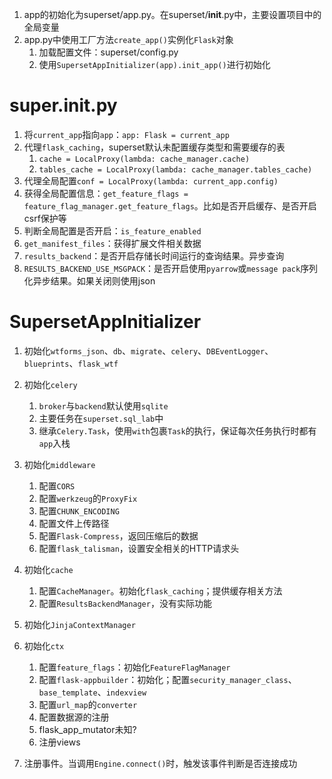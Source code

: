 1.  app的初始化为superset/app.py。在superset/__init__.py中，主要设置项目中的全局变量
2.  app.py中使用工厂方法`create_app()`实例化`Flask`对象
    1.  加载配置文件：superset/config.py
    2.  使用`SupersetAppInitializer(app).init_app()`进行初始化
# super.__init__.py
1.  将`current_app`指向`app`：`app: Flask = current_app`
2.  代理`flask_caching`，superset默认未配置缓存类型和需要缓存的表
    1.  `cache = LocalProxy(lambda: cache_manager.cache)`
    2.  `tables_cache = LocalProxy(lambda: cache_manager.tables_cache)`
3.  代理全局配置`conf = LocalProxy(lambda: current_app.config)`
4.  获得全局配置信息：`get_feature_flags = feature_flag_manager.get_feature_flags`。比如是否开启缓存、是否开启csrf保护等
5.  判断全局配置是否开启：`is_feature_enabled`
6.  `get_manifest_files`：获得扩展文件相关数据
7.  `results_backend`：是否开启存储长时间运行的查询结果。异步查询
8.  `RESULTS_BACKEND_USE_MSGPACK`：是否开启使用`pyarrow`或`message pack`序列化异步结果。如果关闭则使用json
# SupersetAppInitializer
1.  初始化`wtforms_json`、`db`、`migrate`、`celery`、`DBEventLogger`、`blueprints`、`flask_wtf`
2.  初始化`celery`
    1.  `broker`与`backend`默认使用`sqlite`
    2.  主要任务在`superset.sql_lab`中
    3.  继承`Celery.Task`，使用`with`包裹`Task`的执行，保证每次任务执行时都有`app`入栈
3.  初始化`middleware`
    1.  配置`CORS`
    2.  配置`werkzeug`的`ProxyFix`
    3.  配置`CHUNK_ENCODING`
    4.  配置文件上传路径
    5.  配置`Flask-Compress`，返回压缩后的数据
    6.  配置`flask_talisman`，设置安全相关的HTTP请求头
4.  初始化`cache`
    1.  配置`CacheManager`。初始化`flask_caching`；提供缓存相关方法
    2.  配置`ResultsBackendManager`，没有实际功能
5.  初始化`JinjaContextManager`
6.  初始化`ctx`
    1.  配置`feature_flags`：初始化`FeatureFlagManager`
    2.  配置`flask-appbuilder`：初始化；配置`security_manager_class`、`base_template`、`indexview`
    3.  配置`url_map`的`converter`
    4.  配置数据源的注册
    5.  flask_app_mutator未知?
    6.  注册views

7.  注册事件。当调用`Engine.connect()`时，触发该事件判断是否连接成功